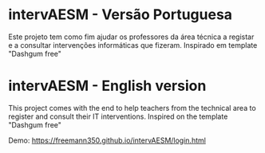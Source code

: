 # intervAESM - Versão Portuguesa

Este projeto tem como fim ajudar os professores da área técnica a registar e a consultar intervenções informáticas que fizeram.
Inspirado em template "Dashgum free"

# intervAESM - English version

This project comes with the end to help teachers from the technical area to register and consult their IT interventions.
Inspired on the template "Dashgum free"

Demo: https://freemann350.github.io/intervAESM/login.html
